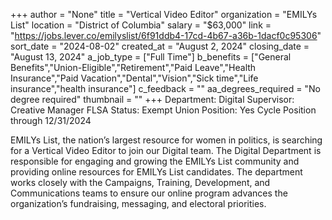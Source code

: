 +++
author = "None"
title = "Vertical Video Editor"
organization = "EMILYs List"
location = "District of Columbia"
salary = "$63,000"
link = "https://jobs.lever.co/emilyslist/6f91ddb4-17cd-4b67-a36b-1dacf0c95306"
sort_date = "2024-08-02"
created_at = "August 2, 2024"
closing_date = "August 13, 2024"
a_job_type = ["Full Time"]
b_benefits = ["General Benefits","Union-Eligible","Retirement","Paid Leave","Health Insurance","Paid Vacation","Dental","Vision","Sick time","Life insurance","health insurance"]
c_feedback = ""
aa_degrees_required = "No degree required"
thumbnail = ""
+++
Department: Digital
Supervisor: Creative Manager
FLSA Status: Exempt
Union Position: Yes
Cycle Position through 12/31/2024

EMILYs List, the nation’s largest resource for women in politics, is searching for a Vertical Video Editor to join our Digital team. The Digital Department is responsible for engaging and growing the EMILYs List community and providing online resources for EMILYs List candidates. The department works closely with the Campaigns, Training, Development, and Communications teams to ensure our online program advances the organization’s fundraising, messaging, and electoral priorities.